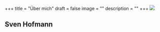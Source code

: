 +++
title = "Über mich"
draft = false
image = ""
description = ""
+++
![](/img/default-author.png)

## Sven Hofmann